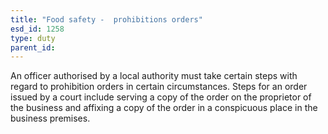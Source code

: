 ```yaml
---
title: "Food safety -  prohibitions orders"
esd_id: 1258
type: duty
parent_id:  
---
```


An officer authorised by a local authority must take certain steps with regard to prohibition orders in certain circumstances.  Steps for an order issued by a court include serving a copy of the order on the proprietor of the business and affixing a copy of the order in a conspicuous place in the business  premises.

